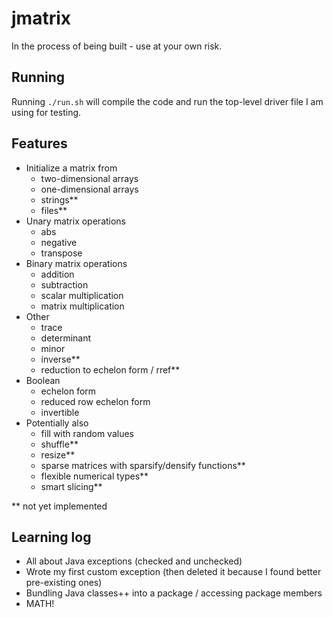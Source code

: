 # jmatrix

In the process of being built - use at your own risk.

## Running
Running `./run.sh` will compile the code and run the top-level driver file I am
using for testing.

## Features
* Initialize a matrix from
  * two-dimensional arrays
  * one-dimensional arrays
  * strings**
  * files**
* Unary matrix operations
  * abs
  * negative
  * transpose
* Binary matrix operations
  * addition
  * subtraction
  * scalar multiplication
  * matrix multiplication
* Other
  * trace
  * determinant
  * minor
  * inverse**
  * reduction to echelon form / rref**
* Boolean
  * echelon form
  * reduced row echelon form
  * invertible
* Potentially also
  * fill with random values
  * shuffle**
  * resize**
  * sparse matrices with sparsify/densify functions**
  * flexible numerical types**
  * smart slicing**

** not yet implemented

## Learning log
* All about Java exceptions (checked and unchecked)
* Wrote my first custom exception (then deleted it because I found better pre-existing ones)
* Bundling Java classes++ into a package / accessing package members
* MATH!
